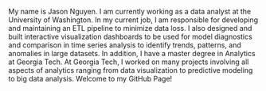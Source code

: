 My name is Jason Nguyen. I am currently working as a data analyst at the University of Washington. In my current job, I am responsible for developing and maintaining an ETL pipeline to minimize data loss. I also designed and built interactive visualization dashboards to be used for model diagnostics and comparison in time series analysis to identify trends, patterns, and anomalies in large datasets. In addition, I have a master degree in Analytics at Georgia Tech. At Georgia Tech, I worked on many projects involving all aspects of analytics ranging from data visualization to predictive modeling to big data analysis. Welcome to my GitHub Page!

<!---
qviet1602/qviet1602 is a ✨ special ✨ repository because its `README.md` (this file) appears on your GitHub profile.
You can click the Preview link to take a look at your changes.
--->
